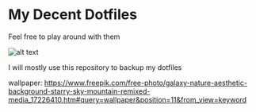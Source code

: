 # My Decent Dotfiles
Feel free to play around with them


![alt text](https://i.imgur.com/Ba7xxjN.jpg)

I will mostly use this repository to backup my dotfiles


wallpaper: https://www.freepik.com/free-photo/galaxy-nature-aesthetic-background-starry-sky-mountain-remixed-media_17226410.htm#query=wallpaper&position=11&from_view=keyword

